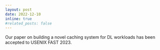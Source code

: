 ```yaml
---
layout: post
date: 2022-12-10
inline: true
#related_posts: false
---
```


Our paper on building a novel caching system for DL workloads has been accepted to USENIX FAST 2023.
